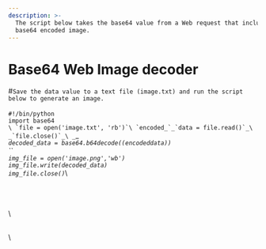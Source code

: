 ```yaml
---
description: >-
  The script below takes the base64 value from a Web request that includes a
  base64 encoded image.
---
```


# Base64 Web Image decoder

\#`Save the data value to a text file (image.txt) and run the script below to generate an image.` \
\
`#!/bin/python`\
`import base64`\
``\
`file = open('image.txt', 'rb')`\
`encoded_`_`data = file.read()`_\
_`file.close()`_\
_``_\
_`decoded_data = base64.b64decode((encodeddata))`_\
_``_\
_`img_file = open('image.png','wb')`_\
_`img_file.write(decoded_data)`_\
_`img_file.close()`_\


\
\
\
\


\
\
